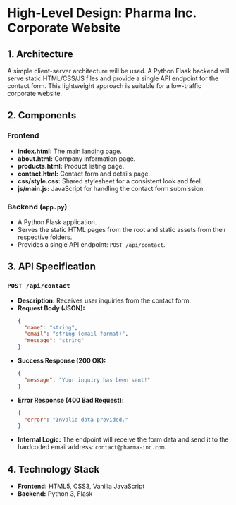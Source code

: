 # High-Level Design: Pharma Inc. Corporate Website

## 1. Architecture
A simple client-server architecture will be used. A Python Flask backend will serve static HTML/CSS/JS files and provide a single API endpoint for the contact form. This lightweight approach is suitable for a low-traffic corporate website.

## 2. Components

### Frontend
-   **index.html:** The main landing page.
-   **about.html:** Company information page.
-   **products.html:** Product listing page.
-   **contact.html:** Contact form and details page.
-   **css/style.css:** Shared stylesheet for a consistent look and feel.
-   **js/main.js:** JavaScript for handling the contact form submission.

### Backend (`app.py`)
-   A Python Flask application.
-   Serves the static HTML pages from the root and static assets from their respective folders.
-   Provides a single API endpoint: `POST /api/contact`.

## 3. API Specification

### `POST /api/contact`
-   **Description:** Receives user inquiries from the contact form.
-   **Request Body (JSON):**
    ```json
    {
      "name": "string",
      "email": "string (email format)",
      "message": "string"
    }
    ```
-   **Success Response (200 OK):**
    ```json
    {
      "message": "Your inquiry has been sent!"
    }
    ```
-   **Error Response (400 Bad Request):**
    ```json
    {
      "error": "Invalid data provided."
    }
    ```
-   **Internal Logic:** The endpoint will receive the form data and send it to the hardcoded email address: `contact@pharma-inc.com`.

## 4. Technology Stack
-   **Frontend:** HTML5, CSS3, Vanilla JavaScript
-   **Backend:** Python 3, Flask
